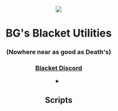 <div align="center">
  <img src="https://media.discordapp.net/attachments/1067534469554245652/1092442307250360520/Random_Scripts_I_Sometimes_Make_With_Varying_Degrees_Of_Coding_Success.png?width=1325&height=662">
  <h1>BG's Blacket Utilities</h1>
  <h3>(Nowhere near as good as Death's)</h3>
  <h3><a href="https://discord.gg/blacket">Blacket Discord</a></h3>
</div>

</details>
<details>
<summary align="center"><h2>Scripts</h2></summary>

### [Global](Global/)
 * [Unblock Console](Global/UnblockConsole.js) // Prevents heartbeats and system logs in the console from taking up space.<br>
 * [Rainbow Theme](Global/RainbowTheme.js) // Turns everything onto the page into a different random color.<br>
 * [Ben Stewart Images](Global/BenStewartImages.js) // Changes every image on a page to an image of Ben Stewart's face.<br>
 * [Missing Blooks](Global/MissingBlooks.js) // Displays in console all the Blooks your account is missing.<br>
 * [Mass Friend Request](Global/FriendRequest.js) // Sends friend requests to multiple people at once easily.<br>
 * [Custom Chat](Global/CustomChat.js) // Changes everyone's chat username and profile picture to a name/image of your choice.<br>
 * [Blooks Info](Global/BlooksInfo.js) // Shows the missing and obtained Blooks a user has in Console in a list.<br>
  
  
 * [Custom Themes](Global/CustomThemes.js) // Allows the user to pick any color of their choice as a Blacket theme.<br>
   * This script requires TamperMonkey. All you need to do is install TamperMonkey as a chrome extension, copy the code, save it and run it on Blacket. See my video (Blooket God) on it for more info.
